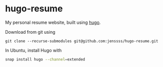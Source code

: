 # hugo-resume

My personal resume website, built using [hugo](https://gohugo.io/).

Download from git using
```
git clone --recurse-submodules git@github.com:jenssss/hugo-resume.git
```

In Ubuntu, install Hugo with
```bash
snap install hugo --channel=extended
```
